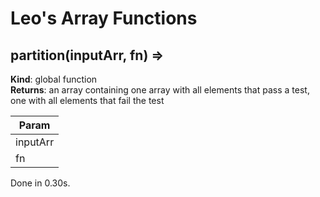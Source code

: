 # Leo's Array Functions
<a name="partition"></a>

## partition(inputArr, fn) ⇒
**Kind**: global function  
**Returns**: an array containing one array with all elements that pass a test, one with all elements that fail the test  

| Param |
| --- |
| inputArr | 
| fn | 

Done in 0.30s.
